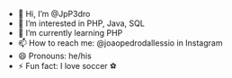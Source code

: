 - 👋 Hi, I’m @JpP3dro
- 👀 I’m interested in PHP, Java, SQL
- 🌱 I’m currently learning PHP
- 📫 How to reach me: @joaopedrodallessio in Instagram
- 😄 Pronouns: he/his
- ⚡ Fun fact: I love soccer ⚽

<!---
JpP3dro/JpP3dro is a ✨ special ✨ repository because its `README.md` (this file) appears on your GitHub profile.
You can click the Preview link to take a look at your changes.
--->

